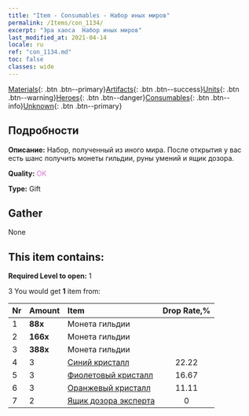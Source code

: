 ```yaml
---
title: "Item - Consumables - Набор иных миров"
permalink: /Items/con_1134/
excerpt: "Эра хаоса  Набор иных миров"
last_modified_at: 2021-04-14
locale: ru
ref: "con_1134.md"
toc: false
classes: wide
---
```

 [Materials](/ru/Items/){: .btn .btn--primary}[Artifacts](/ru/Items/Artifacts/){: .btn .btn--success}[Units](/ru/Items/Units/){: .btn .btn--warning}[Heroes](/ru/Items/Heroes/){: .btn .btn--danger}[Consumables](/ru/Items/Consumables/){: .btn .btn--info}[Unknown](/ru/Items/Unknown/){: .btn .btn--primary}

## Подробности
 **Описание:** Набор, полученный из иного мира. После открытия у вас есть шанс получить монеты гильдии, руны умений и ящик дозора.

 **Quality:** <span style="color: #DA70D6">OK</span>

 **Type:** Gift

## Gather

  None

## This item contains:

 **Required Level to open:** 1

 3 You would get **1** item  from:

  | Nr | Amount |     Item    | Drop Rate,% |
  |:---|:-------|:------------|:---------:|
  | 1 |  **88x** | Монета гильдии |  | 22.22 | 
  | 2 |  **166x** | Монета гильдии |  | 16.67 | 
  | 3 |  **388x** | Монета гильдии |  | 11.11 | 
  | 4 | 3 | [Синий кристалл](/ru/Items/con_716/) | 22.22 | 
  | 5 | 3 | [Фиолетовый кристалл](/ru/Items/con_720/) | 16.67 | 
  | 6 | 3 | [Оранжевый кристалл](/ru/Items/con_730/) | 11.11 | 
  | 7 | 2 | [Ящик дозора эксперта](/ru/Items/con_760/) | 0 | 
